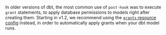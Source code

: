 
In older versions of dbt, the most common use of `post-hook` was to execute `grant` statements, to apply database permissions to models right after creating them. Starting in v1.2, we recommend using the [`grants` resource config](/reference/resource-configs/grants) instead, in order to automatically apply grants when your dbt model runs.

